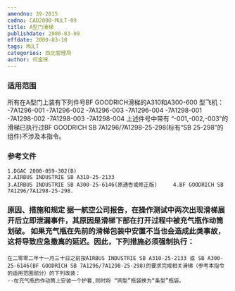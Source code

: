 ```yaml
---
amendno: 39-2815  
cadno: CAD2000-MULT-09  
title: A型门滑梯  
publishdate: 2000-03-09  
effdate: 2000-03-10  
tags: MULT  
categories: 西北管理局  
author: 何金徕  
---
```

  
### 适用范围  
所有在A型门上装有下列件号BF GOODRICH滑梯的A310和A300-600
型飞机： -7A1296-001 -7A1296-002 -7A1296-003 -7A1296-004 -7A1298-001 -7A1298-002 -7A1298-003 -7A1298-004     上述件号中带有 “-001,-002,-003”的滑梯已执行过BF GOODRICH
SB 7A1296/7A1298-25-298(标有“SB 25-298”的组件)不涉及本指令。  
  
<!--more-->  
### 参考文件  
    1.DGAC 2000-059-302(B)  
    2.AIRBUS INDUSTRIE SB A310-25-2133  
    3.AIRBUS INDUSTRIE SB A300-25-6146(原通告或修正版)     4.BF GOODRICH SB 7A1296/7A1298-25-298.  
      
  
### 原因、措施和规定 据一航空公司报告，在操作测试中两次出现滑梯展开后立即泄漏事件，其原因是滑梯下部在打开过程中被充气瓶作动筒划破。     如果充气瓶在先前的滑梯包装中安置不当也会造成此类事故，这将导致应急撤离的延迟。因此，下列措施必须强制执行：  
    在二零零二年十一月三十日之前按AIRBUS INDUSTRIE SB A310-25-2133 或 SB A300-25-6146(BF GOODRICH SB 7A1296/7A1298-25-298)的要求完成相关滑梯（参考本指令的适用范围部分）的下列改装：  
    --在充气瓶的作动筒上安装一个护套,同时将 “网型”瓶袋换为“条型”瓶袋。  

